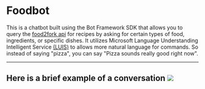 # Foodbot
This is a chatbot built using the Bot Framework SDK that allows you to query the [food2fork api](http://food2fork.com/) for recipes by asking for certain types of food, ingredients, or specific dishes. It utilizes Microsoft Language Understanding Intelligent Service [(LUIS)](https://www.luis.ai) to allows more natural language for commands. So instead of saying "pizza", you can say "Pizza sounds really good right now".

---
Here is a brief example of a conversation
![](http://i.imgur.com/vtxxRupl.png) 
---
